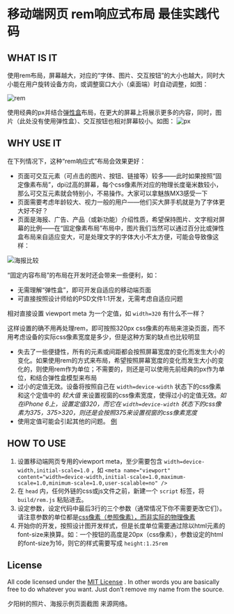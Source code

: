 # 移动端网页 rem响应式布局 最佳实践代码

## WHAT IS IT

使用rem布局，屏幕越大，对应的“字体、图片、交互按钮”的大小也越大，同时大小能在用户旋转设备方向，或调整窗口大小（桌面端）时自动调整，如图：

![rem](https://raw.githubusercontent.com/jieyou/rem_layout/master/show/rem_all.jpg)

使用经典的px并结合[弹性盒](https://developer.mozilla.org/zh-CN/docs/CSS/Tutorials/Using_CSS_flexible_boxes)布局，在更大的屏幕上将展示更多的内容，同时，图片（此处没有使用弹性盒）、交互按钮也相对屏幕较小。如图：
![px](https://raw.githubusercontent.com/jieyou/rem_layout/master/show/px_all.jpg)

## WHY USE IT

在下列情况下，这种“rem响应式”布局会效果更好：

* 页面可交互元素（可点击的图片、按钮、链接等）较多——此时如果按照“固定像素布局”，dpi过高的屏幕，每个css像素所对应的物理长度毫米数较小，那么可交互元素就会特别小，不易操作。大家可以拿魅族MX3感受一下
* 页面需要考虑年龄较大、视力一般的用户——他们买大屏手机就是为了字体更大好不好？
* 页面是海报、广告、产品（或新功能）介绍性质，希望保持图片、文字相对屏幕的比例——在“固定像素布局”布局中，图片我们当然可以通过百分比或弹性盒布局来自适应变大，可是处理文字的字体大小不太方便，可能会导致像这样：

![海报比较](https://raw.githubusercontent.com/jieyou/rem_layout/master/show/haibao_diff.jpg)

“固定内容布局”的布局在开发时还会带来一些便利，如：

* 无需理解“弹性盒”，即可开发自适应的移动端页面
* 可直接按照设计师给的PSD文件1:1开发，无需考虑自适应问题

相对直接设置 viewport meta 为一个定值，如 `width=320` 有什么不一样？

这样设置的确不用再处理rem，即可按照320px css像素的布局来渲染页面，而不用考虑设备的实际css像素宽度是多少，但是这种方案的缺点也比较明显

* 失去了一些便捷性，所有的元素或间距都会按照屏幕宽度的变化而发生大小的变化。如果使用rem的方式来布局，希望按照屏幕宽度的变化而发生大小的变化的，则使用rem作为单位；不需要的，则还是可以使用先前经典的px作为单位，和结合弹性盒模型来布局
* 过小的定值无效。设备将按照自己在 `width=device-width` 状态下的css像素和这个定值中的 _较大值_ 来设置视窗的css像素宽度，使得过小的定值无效。_如在iPhone 6上，设置定值320，而它在 `width=device-width` 状态下的css像素为375，375>320，则还是会按照375来设置视窗的css像素宽度_ 
* 使用定值可能会引起其他的问题。 [例](http://starkravingfinkle.org/blog/2010/01/perils-of-the-viewport-meta-tag/)

## HOW TO USE

1. 设置移动端网页专用的viewport meta，至少需要包含 `width=device-width,initial-scale=1.0` ，如 `<meta name="viewport" content="width=device-width,initial-scale=1.0,maximum-scale=1.0,minimum-scale=1.0,user-scalable=no" />` 
2. 在 `head` 内，任何外链的css或js文件之前，新建一个 `script` 标签，将 `build/rem.js` 粘贴进去。
3. 设定参数，设定代码中最后3行的三个参数（通常情况下你不需要更改它们）。请注意参数的单位都是[css像素（参照像素），而非实际的物理像素](blog.youyo.name/archives/mobile-device-screen-pixel-density.html)
4. 开始你的开发，按照设计图开发样式，但是长度单位需要通过除以html元素的font-size来换算。如：一个按钮的高度是20px（css像素），参数设定的html的font-size为16，则它的样式需要写成 `height:1.25rem` 

## License

All code licensed under the [MIT License](http://www.opensource.org/licenses/mit-license.php) .
In other words you are basically free to do whatever you want. Just don’t remove my name from the source.

夕阳树的照片、海报示例页面截图 来源网络。